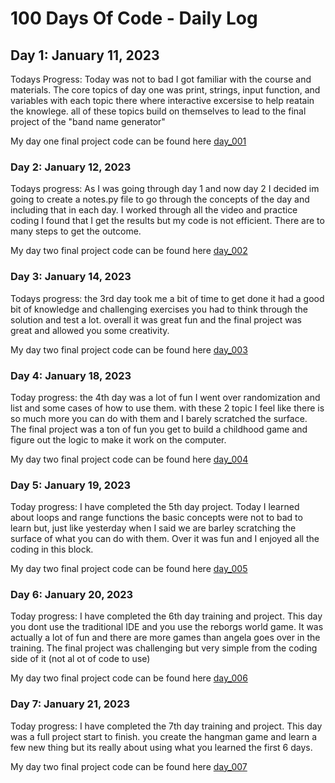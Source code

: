 # 100 Days Of Code - Daily Log

## Day 1: January 11, 2023

Todays Progress: Today was not to bad I got familiar with the course and materials. The core topics of day one was print, strings, input function, and variables with each topic there where interactive excersise to help reatain the knowlege. all of these topics build on themselves to lead to the final project of the "band name generator"

My day one final project code can be found here [day_001](https://github.com/PSebesta/100-Days-Of-Code/tree/main/Projects/Day%20001)

### Day 2: January 12, 2023

Todays progress: As I was going through day 1 and now day 2 I decided im going to create a notes.py file to go through the concepts of the day and including that in each day. I worked through all the video and practice coding I found that I get the results but my code is not efficient. There are to many steps to get the outcome.

My day two final project code can be found here [day_002](https://github.com/PSebesta/100-Days-Of-Code/tree/main/Projects/Day%20002)

### Day 3: January 14, 2023

Todays progress: the 3rd day took me a bit of time to get done it had a good bit of knowledge and challenging exercises you had to think through the solution and test a lot. overall it was great fun and the final project was great and allowed you some creativity.

My day two final project code can be found here [day_003](https://github.com/PSebesta/100-Days-Of-Code/blob/main/Projects/Day%20003/choose%20your%20own%20adventure.py)

### Day 4: January 18, 2023

Today progress: the 4th day was a lot of fun I went over randomization and list and some cases of how to use them. with these 2 topic I feel like there is so much more you can do with them and I barely scratched the surface. The final project was a ton of fun you get to build a childhood game and figure out the logic to make it work on the computer.

My day two final project code can be found here [day_004](https://github.com/PSebesta/100-Days-Of-Code/blob/main/Projects/Day%20004/Rock%20Paper%20Scissors.py)

### Day 5: January 19, 2023

Today progress: I have completed the 5th day project. Today I learned about loops and range functions the basic concepts were not to bad to learn but, just like yesterday when I said we are barley scratching the surface of what you can do with them. Over it was fun and I enjoyed all the coding in this block.

My day two final project code can be found here [day_005](https://github.com/PSebesta/100-Days-Of-Code/blob/main/Projects/Day%20005/Password%20generator.py)

### Day 6: January 20, 2023

Today progress: I have completed the 6th day training and project. This day you dont use the traditional IDE and you use the reborgs world game. It was actually a lot of fun and there are more games than angela goes over in the training. The final project was challenging but very simple from the coding side of it (not al ot of code to use)

My day two final project code can be found here [day_006](https://github.com/PSebesta/100-Days-Of-Code/blob/main/Projects/Day%20006/Escaping%20the%20maze.py)

### Day 7: January 21, 2023

Today progress: I have completed the 7th day training and project. This day was a full project start to finish. you create the hangman game and learn a few new thing but its really about using what you learned the first 6 days.

My day two final project code can be found here [day_007](https://github.com/PSebesta/100-Days-Of-Code/tree/main/Projects/Day%20007)
